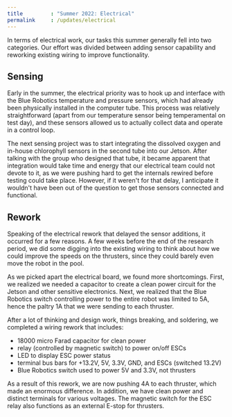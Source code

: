 ```yaml
---
title         : "Summer 2022: Electrical"
permalink     : /updates/electrical
---
```


In terms of electrical work, our tasks this summer generally fell into two categories. Our effort was divided between adding sensor capability and reworking existing wiring to improve functionality.

## Sensing

Early in the summer, the electrical priority was to hook up and interface with the Blue Robotics temperature and pressure sensors, which had already been physically installed in the computer tube. This process was relatively straightforward (apart from our temperature sensor being temperamental on test day), and these sensors allowed us to actually collect data and operate in a control loop.

The next sensing project was to start integrating the dissolved oxygen and in-house chlorophyll sensors in the second tube into our Jetson. After talking with the group who designed that tube, it became apparent that integration would take time and energy that our electrical team could not devote to it, as we were pushing hard to get the internals rewired before testing could take place. However, if it weren't for that delay, I anticipate it wouldn't have been out of the question to get those sensors connected and functional.

## Rework

Speaking of the electrical rework that delayed the sensor additions, it occurred for a few reasons. A few weeks before the end of the research period, we did some digging into the existing wiring to think about how we could improve the speeds on the thrusters, since they could barely even move the robot in the pool.

As we picked apart the electrical board, we found more shortcomings. First, we realized we needed a capacitor to create a clean power circuit for the Jetson and other sensitive electronics. Next, we realized that the Blue Robotics switch controlling power to the entire robot was limited to 5A, hence the paltry 1A that we were sending to each thruster.

After a lot of thinking and design work, things breaking, and soldering, we completed a wiring rework that includes:

- 18000 micro Farad capacitor for clean power
- relay (controlled by magnetic switch) to power on/off ESCs
- LED to display ESC power status
- terminal bus bars for +13.2V, 5V, 3.3V, GND, and ESCs (switched 13.2V)
- Blue Robotics switch used to power 5V and 3.3V, not thrusters

As a result of this rework, we are now pushing 4A to each thruster, which made an enormous difference. In addition, we have clean power and distinct terminals for various voltages. The magnetic switch for the ESC relay also functions as an external E-stop for thrusters.
